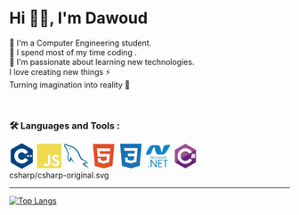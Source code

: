 <h1>Hi 👋🏻, I'm Dawoud</br> 
</h1>

🔭 I'm a Computer Engineering student.</br> 
🌱 I spend most of my time  coding .</br> 
 👯 I'm passionate about learning new technologies.</br> 
I love creating new things ⚡</br> 
Turning imagination into reality 🚀</br> 

<a href="https://dawoud007.github.io/pw4m/" target="_blank"><img alt="" src="https://img.shields.io/badge/Portfolio-000?logo=vercel&logoColor=yellow&style=for-the-badge" style="vertical-align:center" /></a>
<a href="https://www.linkedin.com/in/mohamed-dawoud-ba04701b9/" target="_blank"><img alt="" src="https://img.shields.io/badge/LinkedIn-000?logo=linkedin&logoColor=0A66C2&style=for-the-badge" style="vertical-align:center" /></a> 









### :hammer_and_wrench: Languages and Tools :
<div>

   <img src="https://github.com/devicons/devicon/blob/master/icons/cplusplus/cplusplus-plain.svg" width="45" height="45"/>
   <img src="https://github.com/devicons/devicon/blob/master/icons/javascript/javascript-plain.svg" width="45" height="45"/>
  
   <img src="https://github.com/devicons/devicon/blob/master/icons/mysql/mysql-plain.svg" width="45" height="45"/>

   <img src="https://github.com/devicons/devicon/blob/master/icons/html5/html5-plain.svg" width="45" height="45"/>
   <img src="https://github.com/devicons/devicon/blob/master/icons/css3/css3-plain.svg" width="45" height="45"/>
   <img src="https://github.com/devicons/devicon/blob/master/icons/dot-net/dot-net-plain-wordmark.svg" width="45" height="45"/>
   <img src="https://github.com/devicons/devicon/blob/master/icons/csharp/csharp-original.svg" width="45" height="45"/>
 
 


</div>
csharp/csharp-original.svg

---


[![Top Langs](https://github-readme-stats.vercel.app/api/top-langs/?username=dawoud007&layout=compact&theme=radical)](https://github.com/anuraghazra/github-readme-stats)
